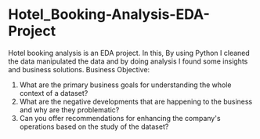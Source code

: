 # Hotel_Booking-Analysis-EDA-Project
Hotel booking analysis is an EDA project. In this, By using Python I cleaned the data manipulated the data and by doing analysis I found some insights and business solutions.
Business Objective: 
1) What are the primary business goals for understanding the whole context of a dataset?
2) What are the negative developments that are happening to the business and why are they problematic?
3) Can you offer recommendations for enhancing the company's operations based on the study of the dataset?
